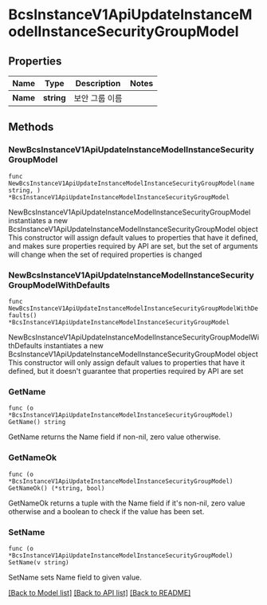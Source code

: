 # BcsInstanceV1ApiUpdateInstanceModelInstanceSecurityGroupModel

## Properties

Name | Type | Description | Notes
------------ | ------------- | ------------- | -------------
**Name** | **string** | 보안 그룹 이름 | 

## Methods

### NewBcsInstanceV1ApiUpdateInstanceModelInstanceSecurityGroupModel

`func NewBcsInstanceV1ApiUpdateInstanceModelInstanceSecurityGroupModel(name string, ) *BcsInstanceV1ApiUpdateInstanceModelInstanceSecurityGroupModel`

NewBcsInstanceV1ApiUpdateInstanceModelInstanceSecurityGroupModel instantiates a new BcsInstanceV1ApiUpdateInstanceModelInstanceSecurityGroupModel object
This constructor will assign default values to properties that have it defined,
and makes sure properties required by API are set, but the set of arguments
will change when the set of required properties is changed

### NewBcsInstanceV1ApiUpdateInstanceModelInstanceSecurityGroupModelWithDefaults

`func NewBcsInstanceV1ApiUpdateInstanceModelInstanceSecurityGroupModelWithDefaults() *BcsInstanceV1ApiUpdateInstanceModelInstanceSecurityGroupModel`

NewBcsInstanceV1ApiUpdateInstanceModelInstanceSecurityGroupModelWithDefaults instantiates a new BcsInstanceV1ApiUpdateInstanceModelInstanceSecurityGroupModel object
This constructor will only assign default values to properties that have it defined,
but it doesn't guarantee that properties required by API are set

### GetName

`func (o *BcsInstanceV1ApiUpdateInstanceModelInstanceSecurityGroupModel) GetName() string`

GetName returns the Name field if non-nil, zero value otherwise.

### GetNameOk

`func (o *BcsInstanceV1ApiUpdateInstanceModelInstanceSecurityGroupModel) GetNameOk() (*string, bool)`

GetNameOk returns a tuple with the Name field if it's non-nil, zero value otherwise
and a boolean to check if the value has been set.

### SetName

`func (o *BcsInstanceV1ApiUpdateInstanceModelInstanceSecurityGroupModel) SetName(v string)`

SetName sets Name field to given value.



[[Back to Model list]](../README.md#documentation-for-models) [[Back to API list]](../README.md#documentation-for-api-endpoints) [[Back to README]](../README.md)


